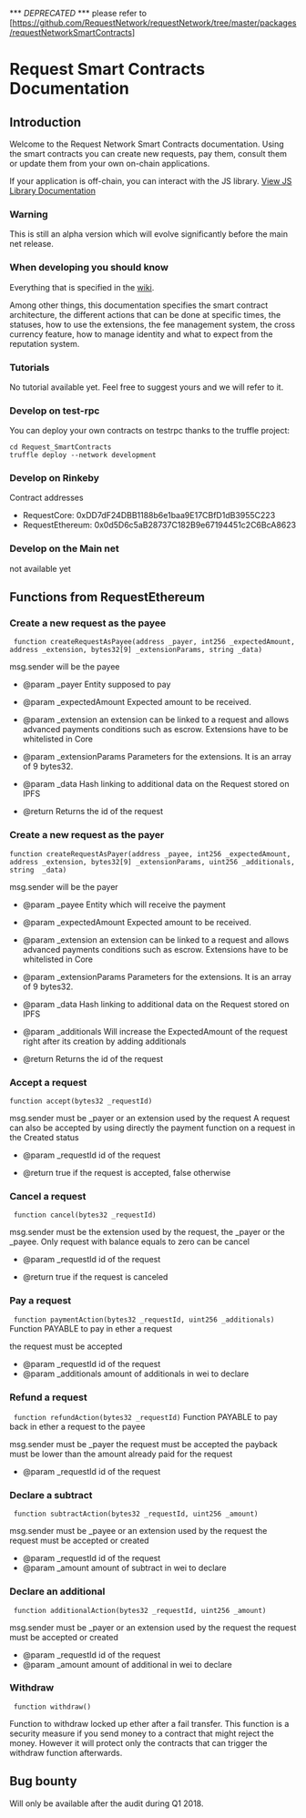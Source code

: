 *** *DEPRECATED* ***  please refer to [https://github.com/RequestNetwork/requestNetwork/tree/master/packages/requestNetworkSmartContracts]

# Request Smart Contracts Documentation 
## Introduction
Welcome to the Request Network Smart Contracts documentation. 
Using the smart contracts you can create new requests, pay them, consult them or update them from your own on-chain applications. 

If your application is off-chain, you can interact with the JS library. [View JS Library Documentation](https://github.com/RequestNetwork/requestNetwork.js) 

### Warning
This is still an alpha version which will evolve significantly before the main net release. 

### When developing you should know
Everything that is specified in the [wiki](https://github.com/RequestNetwork/Request/wiki).

Among other things, this documentation specifies the smart contract architecture, the different actions that can be done at specific times, the statuses, how to use the extensions, the fee management system, the cross currency feature, how to manage identity and what to expect from the reputation system.

### Tutorials
No tutorial available yet. Feel free to suggest yours and we will refer to it.

### Develop on test-rpc
You can deploy your own contracts on testrpc thanks to the truffle project:
```git clone https://github.com/RequestNetwork/Request_SmartContracts 
cd Request_SmartContracts 
truffle deploy --network development
```

### Develop on Rinkeby
Contract addresses
* RequestCore: 0xDD7dF24DBB1188b6e1baa9E17CBfD1dB3955C223
* RequestEthereum: 0x0d5D6c5aB28737C182B9e67194451c2C6BcA8623

### Develop on the Main net 
not available yet


## Functions from RequestEthereum
### Create a new request as the payee
` function createRequestAsPayee(address _payer, int256 _expectedAmount, address _extension, bytes32[9] _extensionParams, string _data)` 
 
msg.sender will be the payee
 
* @param _payer Entity supposed to pay
* @param _expectedAmount Expected amount to be received.
* @param _extension an extension can be linked to a request and allows advanced payments conditions such as escrow. Extensions have to be whitelisted in Core
* @param _extensionParams Parameters for the extensions. It is an array of 9 bytes32.
* @param _data Hash linking to additional data on the Request stored on IPFS

* @return Returns the id of the request 


### Create a new request as the payer
` function createRequestAsPayer(address _payee, int256 _expectedAmount, address _extension, bytes32[9] _extensionParams, uint256 _additionals, string  _data) `

msg.sender will be the payer
 
* @param _payee Entity which will receive the payment
* @param _expectedAmount Expected amount to be received.
* @param _extension an extension can be linked to a request and allows advanced payments conditions such as escrow. Extensions have to be whitelisted in Core
* @param _extensionParams Parameters for the extensions. It is an array of 9 bytes32.
* @param _data Hash linking to additional data on the Request stored on IPFS 
* @param _additionals Will increase the ExpectedAmount of the request right after its creation by adding additionals

* @return Returns the id of the request 


### Accept a request 
` function accept(bytes32 _requestId) ` 

msg.sender must be _payer or an extension used by the request
A request can also be accepted by using directly the payment function on a request in the Created status
 
* @param _requestId id of the request 
 
* @return true if the request is accepted, false otherwise



### Cancel a request
` function cancel(bytes32 _requestId)` 
 
msg.sender must be the extension used by the request, the _payer or the _payee.
Only request with balance equals to zero can be cancel
 
* @param _requestId id of the request 
 
* @return true if the request is canceled


### Pay a request
` function paymentAction(bytes32 _requestId, uint256 _additionals)` 
Function PAYABLE to pay in ether a request
 
the request must be accepted
 
* @param _requestId id of the request
* @param _additionals amount of additionals in wei to declare 


### Refund a request
` function refundAction(bytes32 _requestId)` 
Function PAYABLE to pay back in ether a request to the payee
 
msg.sender must be _payer
the request must be accepted
the payback must be lower than the amount already paid for the request
 
* @param _requestId id of the request


### Declare a subtract 
` function subtractAction(bytes32 _requestId, uint256 _amount)` 

 
msg.sender must be _payee or an extension used by the request
the request must be accepted or created
 
* @param _requestId id of the request
* @param _amount amount of subtract in wei to declare 

### Declare an additional
` function additionalAction(bytes32 _requestId, uint256 _amount)` 

msg.sender must be _payer or an extension used by the request
the request must be accepted or created
 
* @param _requestId id of the request
* @param _amount amount of additional in wei to declare 

### Withdraw
` function withdraw()` 

Function to withdraw locked up ether after a fail transfer. 
This function is a security measure if you send money to a contract that might reject the money. 
However it will protect only the contracts that can trigger the withdraw function afterwards.


## Bug bounty
Will only be available after the audit during Q1 2018.



